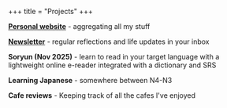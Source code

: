 +++
title = "Projects"
+++

[**Personal website**](http://timhuang.co/) - aggregating all my stuff

[**Newsletter**](https://timhuang.beehiiv.com/) - regular reflections and life updates in your inbox

**Soryun (Nov 2025)** - learn to read in your target language with a lightweight online e-reader integrated with a dictionary and SRS

**Learning Japanese** - somewhere between N4-N3 

**Cafe reviews** - Keeping track of all the cafes I've enjoyed
